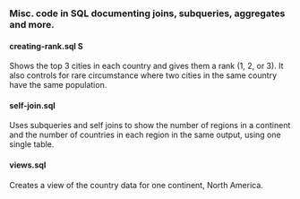 ### Misc. code in SQL documenting joins, subqueries, aggregates and more.

#### creating-rank.sql S
  Shows the top 3 cities in each country and gives them a rank (1, 2, or 3). It also controls for rare circumstance where two cities in the same country have the same population.

#### self-join.sql 
  Uses subqueries and self joins to show the number of regions in a continent and the number of countries in each region in the same output, using one single table.

#### views.sql 
  Creates a view of the country data for one continent, North America.
